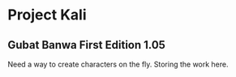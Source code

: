 # Project Kali

## Gubat Banwa First Edition 1.05

Need a way to create characters on the fly. Storing the work here.
